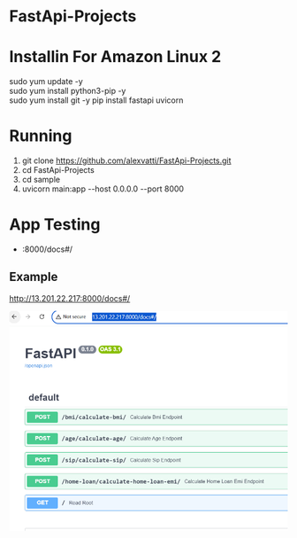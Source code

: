 # FastApi-Projects

# Installin For Amazon Linux 2
sudo yum update -y    
sudo yum install python3-pip -y  
sudo yum install git -y
pip install fastapi uvicorn

# Running

1.  git clone https://github.com/alexvatti/FastApi-Projects.git
2.  cd FastApi-Projects
3.  cd sample
4.  uvicorn main:app --host 0.0.0.0 --port 8000

# App Testing
-  <Public IP>:8000/docs#/

## Example
http://13.201.22.217:8000/docs#/

![](fastapi-image.png)
